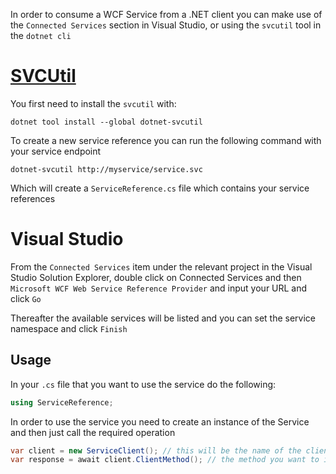 In order to consume a WCF Service from a .NET client you can make use of the `Connected Services` section in Visual Studio, or using the `svcutil` tool in the `dotnet cli`

# [SVCUtil](https://docs.microsoft.com/en-us/dotnet/core/additional-tools/dotnet-svcutil-guide?tabs=dotnetsvcutil2x)

You first need to install the `svcutil` with:

```
dotnet tool install --global dotnet-svcutil
```

To create a new service reference you can run the following command with your service endpoint

```
dotnet-svcutil http://myservice/service.svc
```

Which will create a `ServiceReference.cs` file which contains your service references

# Visual Studio

From the `Connected Services` item under the relevant project in the Visual Studio Solution Explorer, double click on Connected Services and then `Microsoft WCF Web Service Reference Provider` and input your URL and click `Go`

Thereafter the available services will be listed and you can set the service namespace and click `Finish`

## Usage

In your `.cs` file that you want to use the service do the following:

```cs
using ServiceReference;
```

In order to use the service you need to create an instance of the Service and then just call the required operation

```cs
var client = new ServiceClient(); // this will be the name of the client that you want to use
var response = await client.ClientMethod(); // the method you want to invoke
```
